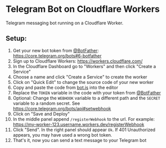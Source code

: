 # Telegram Bot on Cloudflare Workers

Telegram messaging bot running on a Cloudflare Worker.

## Setup:

1. Get your new bot token from [@BotFather](https://t.me/botfather): https://core.telegram.org/bots#6-botfather
2. Sign up to Cloudflare Workers: https://workers.cloudflare.com/
3. In the Cloudflare Dashboard go to "Workers" and then click "Create a Service"
4. Choose a name and click "Create a Service" to create the worker
5. Click on "Quick Edit" to change the source code of your new worker
6. Copy and paste the code from [bot.js](bot.js) into the editor
7. Replace the `TOKEN` variable in the code with your token from [@BotFather](https://t.me/botfather)
8. Optional: Change the `WEBHOOK` variable to a different path and the `SECRET` variable to a random secret. See https://core.telegram.org/bots/api#setwebhook
9. Click on "Save and Deploy"
10. In the middle panel append `/registerWebhook` to the url. For example: https://my-worker-123.username.workers.dev/registerWebhook
11. Click "Send". In the right panel should appear `Ok`. If 401 Unauthorized appears, you may have used a wrong bot token.
12. That's it, now you can send a text message to your Telegram bot
